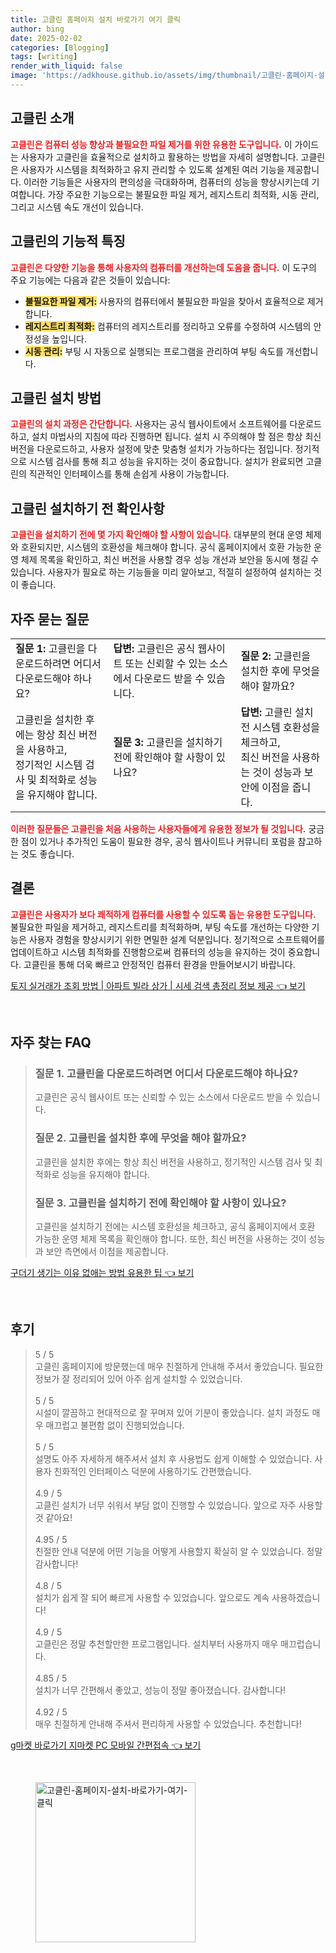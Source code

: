 ```yaml
---
title: 고클린 홈페이지 설치 바로가기 여기 클릭
author: bing
date: 2025-02-02
categories: [Blogging]
tags: [writing]
render_with_liquid: false
image: 'https://adkhouse.github.io/assets/img/thumbnail/고클린-홈페이지-설치-바로가기-여기-클릭.webp'
---
```



<h2 id='고클린_소개'>고클린 소개</h2>

<p><b><span style="color: #ee2323;">고클린은 컴퓨터 성능 향상과 불필요한 파일 제거를 위한 유용한 도구입니다.</span></b> 이 가이드는 사용자가 고클린을 효율적으로 설치하고 활용하는 방법을 자세히 설명합니다. 고클린은 사용자가 시스템을 최적화하고 유지 관리할 수 있도록 설계된 여러 기능을 제공합니다. 이러한 기능들은 사용자의 편의성을 극대화하며, 컴퓨터의 성능을 향상시키는데 기여합니다. 가장 주요한 기능으로는 불필요한 파일 제거, 레지스트리 최적화, 시동 관리, 그리고 시스템 속도 개선이 있습니다.</p>

<h2 id='고클린의_기능적_특징'>고클린의 기능적 특징</h2>

<p><b><span style="color: #ee2323;">고클린은 다양한 기능을 통해 사용자의 컴퓨터를 개선하는데 도움을 줍니다.</span></b> 이 도구의 주요 기능에는 다음과 같은 것들이 있습니다:</p>

<ul>
    <li><b><span style="background-color: #ffe066;">불필요한 파일 제거:</span></b> 사용자의 컴퓨터에서 불필요한 파일을 찾아서 효율적으로 제거합니다.</li>
    <li><b><span style="background-color: #ffe066;">레지스트리 최적화:</span></b> 컴퓨터의 레지스트리를 정리하고 오류를 수정하여 시스템의 안정성을 높입니다.</li>
    <li><b><span style="background-color: #ffe066;">시동 관리:</span></b> 부팅 시 자동으로 실행되는 프로그램을 관리하여 부팅 속도를 개선합니다.</li>
</ul>

<h2 id='고클린_설치_방법'>고클린 설치 방법</h2>

<p><b><span style="color: #ee2323;">고클린의 설치 과정은 간단합니다.</span></b> 사용자는 공식 웹사이트에서 소프트웨어를 다운로드하고, 설치 마법사의 지침에 따라 진행하면 됩니다. 설치 시 주의해야 할 점은 항상 최신 버전을 다운로드하고, 사용자 설정에 맞춘 맞춤형 설치가 가능하다는 점입니다. 정기적으로 시스템 검사를 통해 최고 성능을 유지하는 것이 중요합니다. 설치가 완료되면 고클린의 직관적인 인터페이스를 통해 손쉽게 사용이 가능합니다.</p>

<h2 id='고클린_설치하기_전_확인사항'>고클린 설치하기 전 확인사항</h2>

<p><b><span style="color: #ee2323;">고클린을 설치하기 전에 몇 가지 확인해야 할 사항이 있습니다.</span></b> 대부분의 현대 운영 체제와 호환되지만, 시스템의 호환성을 체크해야 합니다. 공식 홈페이지에서 호환 가능한 운영 체제 목록을 확인하고, 최신 버전을 사용할 경우 성능 개선과 보안을 동시에 챙길 수 있습니다. 사용자가 필요로 하는 기능들을 미리 알아보고, 적절히 설정하여 설치하는 것이 좋습니다.</p>

<h2 id='자주_묻는_질문'>자주 묻는 질문</h2>

<table>
    <tr>
        <td><b>질문 1:</b> 고클린을 다운로드하려면 어디서 다운로드해야 하나요?</td>
        <td><b>답변:</b> 고클린은 공식 웹사이트 또는 신뢰할 수 있는 소스에서 다운로드 받을 수 있습니다.</td>
        <td><b>질문 2:</b> 고클린을 설치한 후에 무엇을 해야 할까요?</td>
    </tr>
    <tr>
        <td>고클린을 설치한 후에는 항상 최신 버전을 사용하고,<br> 정기적인 시스템 검사 및 최적화로 성능을 유지해야 합니다.</td>
        <td><b>질문 3:</b> 고클린을 설치하기 전에 확인해야 할 사항이 있나요?</td>
        <td><b>답변:</b> 고클린 설치 전 시스템 호환성을 체크하고,<br> 최신 버전을 사용하는 것이 성능과 보안에 이점을 줍니다.</td>
    </tr>
</table>

<p><b><span style="color: #ee2323;">이러한 질문들은 고클린을 처음 사용하는 사용자들에게 유용한 정보가 될 것입니다.</span></b> 궁금한 점이 있거나 추가적인 도움이 필요한 경우, 공식 웹사이트나 커뮤니티 포럼을 참고하는 것도 좋습니다.</p>

<h2 id='결론'>결론</h2>

<p><b><span style="color: #ee2323;">고클린은 사용자가 보다 쾌적하게 컴퓨터를 사용할 수 있도록 돕는 유용한 도구입니다.</span></b> 불필요한 파일을 제거하고, 레지스트리를 최적화하며, 부팅 속도를 개선하는 다양한 기능은 사용자 경험을 향상시키기 위한 면밀한 설계 덕분입니다. 정기적으로 소프트웨어를 업데이트하고 시스템 최적화를 진행함으로써 컴퓨터의 성능을 유지하는 것이 중요합니다. 고클린을 통해 더욱 빠르고 안정적인 컴퓨터 환경을 만들어보시기 바랍니다.</p>


<p><a class="click-button" title="토지 실거래가 조회 방법 | 아파트 빌라 상가 | 시세 검색 총정리 정보 제공" href="https://adkhouse.github.io/posts/%ED%86%A0%EC%A7%80-%EC%8B%A4%EA%B1%B0%EB%9E%98%EA%B0%80-%EC%A1%B0%ED%9A%8C-%EB%B0%A9%EB%B2%95-%EC%95%84%ED%8C%8C%ED%8A%B8-%EB%B9%8C%EB%9D%BC-%EC%83%81%EA%B0%80-%EC%8B%9C%EC%84%B8-%EA%B2%80%EC%83%89-%EC%B4%9D%EC%A0%95%EB%A6%AC-%EC%A0%95%EB%B3%B4-%EC%A0%9C%EA%B3%B5/" rel="dofollow">토지 실거래가 조회 방법 | 아파트 빌라 상가 | 시세 검색 총정리 정보 제공 👈 보기</a></p><br>
<h2 id='자주_찾는_FAQ'>자주 찾는 FAQ</h2>
<div itemscope="" itemtype="https://schema.org/FAQPage"> 
<blockquote> 
<div itemscope="" itemprop="mainEntity" itemtype="https://schema.org/Question"> 
<h3 itemprop="name">질문 1. 고클린을 다운로드하려면 어디서 다운로드해야 하나요?</h3> 
<div itemscope="" itemprop="acceptedAnswer" itemtype="https://schema.org/Answer"> 
<span itemprop="text"> 
<p>고클린은 공식 웹사이트 또는 신뢰할 수 있는 소스에서 다운로드 받을 수 있습니다.</p> 
</span> 
</div> 
</div> 

<div itemscope="" itemprop="mainEntity" itemtype="https://schema.org/Question"> 
<h3 itemprop="name">질문 2. 고클린을 설치한 후에 무엇을 해야 할까요?</h3> 
<div itemscope="" itemprop="acceptedAnswer" itemtype="https://schema.org/Answer"> 
<span itemprop="text"> 
<p>고클린을 설치한 후에는 항상 최신 버전을 사용하고, 정기적인 시스템 검사 및 최적화로 성능을 유지해야 합니다.</p> 
</span> 
</div> 
</div> 

<div itemscope="" itemprop="mainEntity" itemtype="https://schema.org/Question"> 
<h3 itemprop="name">질문 3. 고클린을 설치하기 전에 확인해야 할 사항이 있나요?</h3> 
<div itemscope="" itemprop="acceptedAnswer" itemtype="https://schema.org/Answer"> 
<span itemprop="text"> 
<p>고클린을 설치하기 전에는 시스템 호환성을 체크하고, 공식 홈페이지에서 호환 가능한 운영 체제 목록을 확인해야 합니다. 또한, 최신 버전을 사용하는 것이 성능과 보안 측면에서 이점을 제공합니다.</p> 
</span> 
</div> 
</div> 
</blockquote> 
</div>
<p><a class="click-button" title="구더기 생기는 이유 없애는 방법 유용한 팁" href="https://adkhouse.github.io/posts/%EA%B5%AC%EB%8D%94%EA%B8%B0-%EC%83%9D%EA%B8%B0%EB%8A%94-%EC%9D%B4%EC%9C%A0-%EC%97%86%EC%95%A0%EB%8A%94-%EB%B0%A9%EB%B2%95-%EC%9C%A0%EC%9A%A9%ED%95%9C-%ED%8C%81/" rel="dofollow">구더기 생기는 이유 없애는 방법 유용한 팁 👈 보기</a></p><br>
<h2 id='후기'>후기</h2>
<div itemscope itemtype="https://schema.org/Product">
  <blockquote>
  <div itemprop="review" itemscope itemtype="https://schema.org/Review">
      <div itemprop="reviewRating" itemscope itemtype="https://schema.org/Rating"> <span itemprop="ratingValue">5</span> / <span itemprop="bestRating">5</span> </div>
      <span itemprop="reviewBody">고클린 홈페이지에 방문했는데 매우 친절하게 안내해 주셔서 좋았습니다. 필요한 정보가 잘 정리되어 있어 아주 쉽게 설치할 수 있었습니다.</span>
  </div>
  <br>
  <div itemprop="review" itemscope itemtype="https://schema.org/Review">
      <div itemprop="reviewRating" itemscope itemtype="https://schema.org/Rating"> <span itemprop="ratingValue">5</span> / <span itemprop="bestRating">5</span> </div>
      <span itemprop="reviewBody">시설이 깔끔하고 현대적으로 잘 꾸며져 있어 기분이 좋았습니다. 설치 과정도 매우 매끄럽고 불편함 없이 진행되었습니다.</span>
  </div>
  <br>
  <div itemprop="review" itemscope itemtype="https://schema.org/Review">
      <div itemprop="reviewRating" itemscope itemtype="https://schema.org/Rating"> <span itemprop="ratingValue">5</span> / <span itemprop="bestRating">5</span> </div>
      <span itemprop="reviewBody">설명도 아주 자세하게 해주셔서 설치 후 사용법도 쉽게 이해할 수 있었습니다. 사용자 친화적인 인터페이스 덕분에 사용하기도 간편했습니다.</span>
  </div>
  <br>
  <div itemprop="review" itemscope itemtype="https://schema.org/Review">
      <div itemprop="reviewRating" itemscope itemtype="https://schema.org/Rating"> <span itemprop="ratingValue">4.9</span> / <span itemprop="bestRating">5</span> </div>
      <span itemprop="reviewBody">고클린 설치가 너무 쉬워서 부담 없이 진행할 수 있었습니다. 앞으로 자주 사용할 것 같아요!</span>
  </div>
  <br>
  <div itemprop="review" itemscope itemtype="https://schema.org/Review">
      <div itemprop="reviewRating" itemscope itemtype="https://schema.org/Rating"> <span itemprop="ratingValue">4.95</span> / <span itemprop="bestRating">5</span> </div>
      <span itemprop="reviewBody">친절한 안내 덕분에 어떤 기능을 어떻게 사용할지 확실히 알 수 있었습니다. 정말 감사합니다!</span>
  </div>
  <br>
  <div itemprop="review" itemscope itemtype="https://schema.org/Review">
      <div itemprop="reviewRating" itemscope itemtype="https://schema.org/Rating"> <span itemprop="ratingValue">4.8</span> / <span itemprop="bestRating">5</span> </div>
      <span itemprop="reviewBody">설치가 쉽게 잘 되어 빠르게 사용할 수 있었습니다. 앞으로도 계속 사용하겠습니다!</span>
  </div>
  <br>
  <div itemprop="review" itemscope itemtype="https://schema.org/Review">
      <div itemprop="reviewRating" itemscope itemtype="https://schema.org/Rating"> <span itemprop="ratingValue">4.9</span> / <span itemprop="bestRating">5</span> </div>
      <span itemprop="reviewBody">고클린은 정말 추천할만한 프로그램입니다. 설치부터 사용까지 매우 매끄럽습니다.</span>
  </div>
  <br>
  <div itemprop="review" itemscope itemtype="https://schema.org/Review">
      <div itemprop="reviewRating" itemscope itemtype="https://schema.org/Rating"> <span itemprop="ratingValue">4.85</span> / <span itemprop="bestRating">5</span> </div>
      <span itemprop="reviewBody">설치가 너무 간편해서 좋았고, 성능이 정말 좋아졌습니다. 감사합니다!</span>
  </div>
  <br>
  <div itemprop="review" itemscope itemtype="https://schema.org/Review">
      <div itemprop="reviewRating" itemscope itemtype="https://schema.org/Rating"> <span itemprop="ratingValue">4.92</span> / <span itemprop="bestRating">5</span> </div>
      <span itemprop="reviewBody">매우 친절하게 안내해 주셔서 편리하게 사용할 수 있었습니다. 추천합니다!</span>
  </div>
  </blockquote>
</div>
<p><a class="click-button" title="g마켓 바로가기 지마켓 PC 모바일 간편접속" href="https://adkhouse.github.io/posts/g%EB%A7%88%EC%BC%93-%EB%B0%94%EB%A1%9C%EA%B0%80%EA%B8%B0-%EC%A7%80%EB%A7%88%EC%BC%93-PC-%EB%AA%A8%EB%B0%94%EC%9D%BC-%EA%B0%84%ED%8E%B8%EC%A0%91%EC%86%8D/" rel="dofollow">g마켓 바로가기 지마켓 PC 모바일 간편접속 👈 보기</a></p><br>
<figure class="image"><img src="https://adkhouse.github.io/assets/img/thumbnail/고클린-홈페이지-설치-바로가기-여기-클릭.webp" alt="고클린-홈페이지-설치-바로가기-여기-클릭" width="256" height="256"></figure>